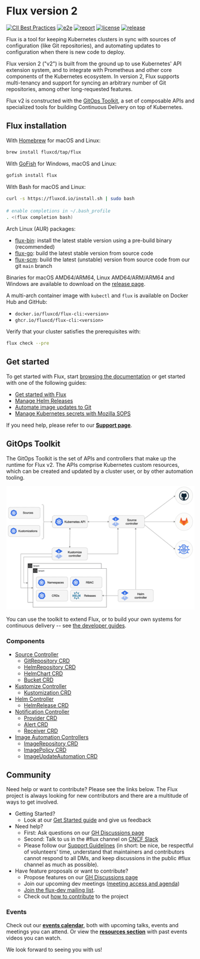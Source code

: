 # Flux version 2

[![CII Best Practices](https://bestpractices.coreinfrastructure.org/projects/4782/badge)](https://bestpractices.coreinfrastructure.org/projects/4782)
[![e2e](https://github.com/fluxcd/flux2/workflows/e2e/badge.svg)](https://github.com/fluxcd/flux2/actions)
[![report](https://goreportcard.com/badge/github.com/fluxcd/flux2)](https://goreportcard.com/report/github.com/fluxcd/flux2)
[![license](https://img.shields.io/github/license/fluxcd/flux2.svg)](https://github.com/fluxcd/flux2/blob/main/LICENSE)
[![release](https://img.shields.io/github/release/fluxcd/flux2/all.svg)](https://github.com/fluxcd/flux2/releases)

Flux is a tool for keeping Kubernetes clusters in sync with sources of
configuration (like Git repositories), and automating updates to
configuration when there is new code to deploy.

Flux version 2 ("v2") is built from the ground up to use Kubernetes'
API extension system, and to integrate with Prometheus and other core
components of the Kubernetes ecosystem. In version 2, Flux supports
multi-tenancy and support for syncing an arbitrary number of Git
repositories, among other long-requested features.

Flux v2 is constructed with the [GitOps Toolkit](#gitops-toolkit), a
set of composable APIs and specialized tools for building Continuous
Delivery on top of Kubernetes.

## Flux installation

With [Homebrew](https://brew.sh) for macOS and Linux:

```sh
brew install fluxcd/tap/flux
```

With [GoFish](https://gofi.sh) for Windows, macOS and Linux:

```sh
gofish install flux
```

With Bash for macOS and Linux:

```sh
curl -s https://fluxcd.io/install.sh | sudo bash

# enable completions in ~/.bash_profile
. <(flux completion bash)
```

Arch Linux (AUR) packages:

- [flux-bin](https://aur.archlinux.org/packages/flux-bin): install the latest
  stable version using a pre-build binary (recommended)
- [flux-go](https://aur.archlinux.org/packages/flux-go): build the latest
  stable version from source code
- [flux-scm](https://aur.archlinux.org/packages/flux-scm): build the latest
  (unstable) version from source code from our git `main` branch

Binaries for macOS AMD64/ARM64, Linux AMD64/ARM/ARM64 and Windows are available to
download on the [release page](https://github.com/fluxcd/flux2/releases).

A multi-arch container image with `kubectl` and `flux` is available on Docker Hub and GitHub:

* `docker.io/fluxcd/flux-cli:<version>`
* `ghcr.io/fluxcd/flux-cli:<version>`

Verify that your cluster satisfies the prerequisites with:

```sh
flux check --pre
```

## Get started

To get started with Flux, start [browsing the
documentation](https://fluxcd.io/docs/) or get started with one of
the following guides:

- [Get started with Flux](https://fluxcd.io/docs/get-started/)
- [Manage Helm Releases](https://fluxcd.io/docs/guides/helmreleases/)
- [Automate image updates to Git](https://fluxcd.io/docs/guides/image-update/)  
- [Manage Kubernetes secrets with Mozilla SOPS](https://fluxcd.io/docs/guides/mozilla-sops/)  

If you need help, please refer to our **[Support page](https://fluxcd.io/support/)**.

## GitOps Toolkit

The GitOps Toolkit is the set of APIs and controllers that make up the
runtime for Flux v2. The APIs comprise Kubernetes custom resources,
which can be created and updated by a cluster user, or by other
automation tooling.

![overview](docs/_files/gitops-toolkit.png)

You can use the toolkit to extend Flux, or to build your own systems
for continuous delivery -- see [the developer
guides](https://fluxcd.io/docs/gitops-toolkit/source-watcher/).

### Components

- [Source Controller](https://fluxcd.io/docs/components/source/)
    - [GitRepository CRD](https://fluxcd.io/docs/components/source/gitrepositories/)
    - [HelmRepository CRD](https://fluxcd.io/docs/components/source/helmrepositories/)
    - [HelmChart CRD](https://fluxcd.io/docs/components/source/helmcharts/)
    - [Bucket CRD](https://fluxcd.io/docs/components/source/buckets/)
- [Kustomize Controller](https://fluxcd.io/docs/components/kustomize/)
    - [Kustomization CRD](https://fluxcd.io/docs/components/kustomize/kustomization/)
- [Helm Controller](https://fluxcd.io/docs/components/helm/)
    - [HelmRelease CRD](https://fluxcd.io/docs/components/helm/helmreleases/)
- [Notification Controller](https://fluxcd.io/docs/components/notification/)
    - [Provider CRD](https://fluxcd.io/docs/components/notification/provider/)
    - [Alert CRD](https://fluxcd.io/docs/components/notification/alert/)
    - [Receiver CRD](https://fluxcd.io/docs/components/notification/receiver/)
- [Image Automation Controllers](https://fluxcd.io/docs/components/image/)
  - [ImageRepository CRD](https://fluxcd.io/docs/components/image/imagerepositories/)
  - [ImagePolicy CRD](https://fluxcd.io/docs/components/image/imagepolicies/)
  - [ImageUpdateAutomation CRD](https://fluxcd.io/docs/components/image/imageupdateautomations/)
  
## Community

Need help or want to contribute? Please see the links below. The Flux project is always looking for
new contributors and there are a multitude of ways to get involved.

- Getting Started?
    - Look at our [Get Started guide](https://fluxcd.io/docs/get-started/) and give us feedback
- Need help?
    - First: Ask questions on our [GH Discussions page](https://github.com/fluxcd/flux2/discussions)
    - Second: Talk to us in the #flux channel on [CNCF Slack](https://slack.cncf.io/)
    - Please follow our [Support Guidelines](https://fluxcd.io/support/)
      (in short: be nice, be respectful of volunteers' time, understand that maintainers and
      contributors cannot respond to all DMs, and keep discussions in the public #flux channel as much as possible).
- Have feature proposals or want to contribute?
    - Propose features on our [GH Discussions page](https://github.com/fluxcd/flux2/discussions)
    - Join our upcoming dev meetings ([meeting access and agenda](https://docs.google.com/document/d/1l_M0om0qUEN_NNiGgpqJ2tvsF2iioHkaARDeh6b70B0/view))
    - [Join the flux-dev mailing list](https://lists.cncf.io/g/cncf-flux-dev).
    - Check out [how to contribute](CONTRIBUTING.md) to the project

### Events

Check out our **[events calendar](https://fluxcd.io/#calendar)**,
both with upcoming talks, events and meetings you can attend.
Or view the **[resources section](https://fluxcd.io/resources)**
with past events videos you can watch.

We look forward to seeing you with us!
